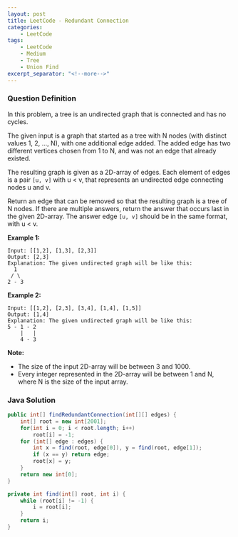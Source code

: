 ```yaml
---
layout: post
title: LeetCode - Redundant Connection
categories:
    - LeetCode
tags:
    - LeetCode
    - Medium
    - Tree
    - Union Find
excerpt_separator: "<!--more-->"
---
```


### Question Definition
In this problem, a tree is an undirected graph that is connected and has no cycles.

The given input is a graph that started as a tree with N nodes (with distinct values 1, 2, ..., N), with one additional edge added. The added edge has two different vertices chosen from 1 to N, and was not an edge that already existed.

The resulting graph is given as a 2D-array of edges. Each element of edges is a pair `[u, v]` with u < v, that represents an undirected edge connecting nodes u and v.

Return an edge that can be removed so that the resulting graph is a tree of N nodes. If there are multiple answers, return the answer that occurs last in the given 2D-array. The answer edge `[u, v]` should be in the same format, with u < v.
<!--more-->

**Example 1:**
```
Input: [[1,2], [1,3], [2,3]]
Output: [2,3]
Explanation: The given undirected graph will be like this:
  1
 / \
2 - 3
```
**Example 2:**
```
Input: [[1,2], [2,3], [3,4], [1,4], [1,5]]
Output: [1,4]
Explanation: The given undirected graph will be like this:
5 - 1 - 2
    |   |
    4 - 3
```
**Note:**
* The size of the input 2D-array will be between 3 and 1000.
* Every integer represented in the 2D-array will be between 1 and N, where N is the size of the input array.
### Java Solution
```java
public int[] findRedundantConnection(int[][] edges) {
    int[] root = new int[2001];
    for(int i = 0; i < root.length; i++)
        root[i] = -1;
    for (int[] edge : edges) {
        int x = find(root, edge[0]), y = find(root, edge[1]);
        if (x == y) return edge;
        root[x] = y;
    }
    return new int[0];
}

private int find(int[] root, int i) {
    while (root[i] != -1) {
        i = root[i];
    }
    return i;
}
```